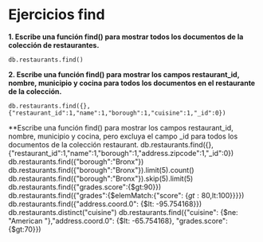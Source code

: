 # Ejercicios find
**1. Escribe una función find() para mostrar todos los documentos de la colección de restaurantes.**
```
db.restaurants.find()
```
**2. Escribe una función find() para mostrar los campos restaurant_id, nombre, municipio y cocina para todos los documentos en el restaurante de la colección.**
```
db.restaurants.find({},{"restaurant_id":1,"name":1,"borough":1,"cuisine":1,"_id":0})
```
**Escribe una función find() para mostrar los campos restaurant_id, nombre, municipio y cocina, pero excluya el campo \_id para todos los documentos de la colección restaurant.
db.restaurants.find({},{"restaurant_id":1,"name":1,"borough":1,"address.zipcode":1,"_id":0})
db.restaurants.find({"borough":"Bronx"})
db.restaurants.find({"borough":"Bronx"}).limit(5).count()
db.restaurants.find({"borough":"Bronx"}).skip(5).limit(5)
db.restaurants.find({"grades.score":{$gt:90}})
db.restaurants.find({"grades":{$elemMatch:{"score": {$gt:80,$lt:100}}}})
db.restaurants.find({"address.coord.0": {$lt: -95.754168}})
db.restaurants.distinct("cuisine")
db.restaurants.find({"cuisine": {$ne: "American "},"address.coord.0": {$lt: -65.754168}, "grades.score":{$gt:70}})


